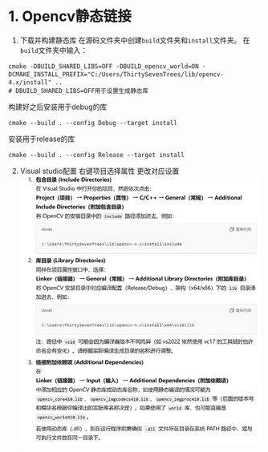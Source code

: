 # 1. Opencv静态链接
1. 下载并构建静态库
在源码文件夹中创建`build`文件夹和`install`文件夹。
在`build`文件夹中输入：
```
cmake -DBUILD_SHARED_LIBS=OFF -DBUILD_opencv_world=ON -DCMAKE_INSTALL_PREFIX="C:/Users/ThirtySevenTrees/lib/opencv-4.x/install" ..
# DBUILD_SHARED_LIBS=OFF用于设置生成静态库
```
构建好之后安装用于debug的库
```
cmake --build . --config Debug --target install
```
安装用于release的库
```
cmake --build . --config Release --target install
```
2. Visual studio配置
右键项目选择属性
更改对应设置  
![Example Image](./picture/vs_set.png)
